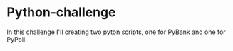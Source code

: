# Python-challenge
In this challenge I'll creating two pyton scripts, one for PyBank and one for PyPoll.
